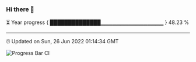 ### Hi there 👋

⏳ Year progress { ██████████████▁▁▁▁▁▁▁▁▁▁▁▁▁▁▁▁ } 48.23 %

---

⏰ Updated on Sun, 26 Jun 2022 01:14:34 GMT

![Progress Bar CI](https://github.com/liununu/liununu/workflows/Progress%20Bar%20CI/badge.svg)
